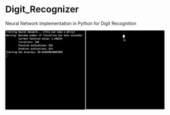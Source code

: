 Digit_Recognizer
======

Neural Network Implementation in Python for Digit Recognition

![Example](https://raw.githubusercontent.com/kcosta42/Digit_Recognizer/master/images/Example.gif)
